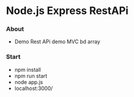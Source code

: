 
# Node.js Express RestAPi

### About
- Demo Rest APi demo MVC bd array

### Start
- npm install
- npm run start
- node app.js
- localhost:3000/

